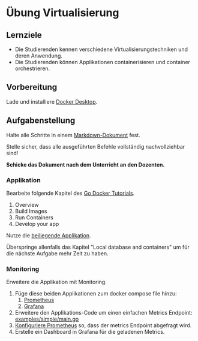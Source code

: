# Übung Virtualisierung

## Lernziele

- Die Studierenden kennen verschiedene Virtualisierungstechniken und deren Anwendung.
- Die Studierenden können Applikationen containerisieren und container orchestrieren.

## Vorbereitung

Lade und installiere [Docker Desktop](https://www.docker.com/products/docker-desktop/).

## Aufgabenstellung

Halte alle Schritte in einem [Markdown-Dokument](https://www.markdownguide.org/) fest.

Stelle sicher, dass alle ausgeführten Befehle vollständig nachvollziehbar sind!

**Schicke das Dokument nach dem Unterricht an den Dozenten.**

### Applikation

Bearbeite folgende Kapitel des [Go Docker Tutorials](https://docs.docker.com/language/golang/).

1. Overview
2. Build Images
3. Run Containers
4. Develop your app

Nutze die [beiliegende Applikation](main.go).

Überspringe allenfalls das Kapitel "Local database and containers" um für die nächste Aufgabe mehr Zeit zu haben.

### Monitoring

Erweitere die Applikation mit Monitoring.

1. Füge diese beiden Applikationen zum docker compose file hinzu:
    1. [Prometheus](https://prometheus.io/docs/prometheus/latest/installation/)
    2. [Grafana](https://grafana.com/docs/grafana/latest/setup-grafana/installation/docker/)
2. Erweitere den Applikations-Code um einen einfachen Metrics
   Endpoint: [examples/simple/main.go](https://github.com/prometheus/client_golang/blob/main/examples/simple/main.go)
3. [Konfiguriere Prometheus](https://prometheus.io/docs/prometheus/latest/configuration/configuration/) so, dass der
   metrics Endpoint abgefragt wird.
4. Erstelle ein Dashboard in Grafana für die geladenen Metrics.